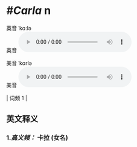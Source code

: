 # ***\#Carla*** n
英音 ˈkɑ:lə  
英音
<audio src="./media/Carla-B.aac" controls="controls"></audio>

美音 ˈkɑrlə  
美音
<audio src="./media/Carla.aac" controls="controls"></audio>



| 词频 1 |  

英文释义
---
### 1.*高义频：* **卡拉 (女名)**  


